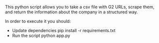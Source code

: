 This python script allows you to take a csv file with G2 URLs, scrape them, and return the 
information about the company in a structured way.

In order to execute it you should:
- Update dependencies
    pip install -r requirements.txt
- Run the script
    python app.py